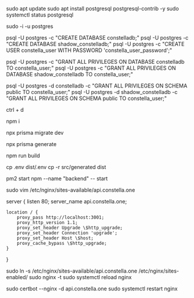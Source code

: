 sudo apt update
sudo apt install postgresql postgresql-contrib -y
sudo systemctl status postgresql

sudo -i -u postgres

psql -U postgres -c "CREATE DATABASE constelladb;"
psql -U postgres -c "CREATE DATABASE shadow_constelladb;"
psql -U postgres -c "CREATE USER constella_user WITH PASSWORD 'constella_user_password';"

psql -U postgres -c "GRANT ALL PRIVILEGES ON DATABASE constelladb TO constella_user;"
psql -U postgres -c "GRANT ALL PRIVILEGES ON DATABASE shadow_constelladb TO constella_user;"

psql -U postgres -d constelladb -c "GRANT ALL PRIVILEGES ON SCHEMA public TO constella_user;"
psql -U postgres -d shadow_constelladb -c "GRANT ALL PRIVILEGES ON SCHEMA public TO constella_user;"

ctrl + d

npm i

npx prisma migrate dev

npx prisma generate

npm run build

cp .env dist/.env
cp -r src/generated dist

pm2 start npm --name "backend" -- start

sudo vim /etc/nginx/sites-available/api.constella.one

server {
    listen 80;
    server_name api.constella.one;

    location / {
        proxy_pass http://localhost:3001;
        proxy_http_version 1.1;
        proxy_set_header Upgrade \$http_upgrade;
        proxy_set_header Connection 'upgrade';
        proxy_set_header Host \$host;
        proxy_cache_bypass \$http_upgrade;
    }
}

sudo ln -s /etc/nginx/sites-available/api.constella.one /etc/nginx/sites-enabled/
sudo nginx -t
sudo systemctl reload nginx

sudo certbot --nginx -d api.constella.one
sudo systemctl restart nginx
